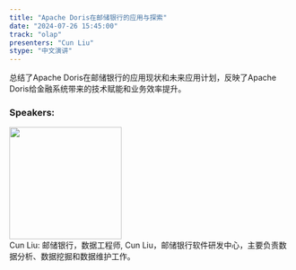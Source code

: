 ```yaml
---
title: "Apache Doris在邮储银行的应用与探索"
date: "2024-07-26 15:45:00" 
track: "olap"
presenters: "Cun Liu"
stype: "中文演讲"
---
```

总结了Apache Doris在邮储银行的应用现状和未来应用计划，反映了Apache Doris给金融系统带来的技术赋能和业务效率提升。
 ### Speakers: 
 <img src="https://sessionize.com/image/d2ec-400o400o1-JyQJnFSSyCWUDSWbNaoMg7.jpg" width="200" /><br>Cun Liu: 邮储银行，数据工程师, Cun Liu，邮储银行软件研发中心，主要负责数据分析、数据挖掘和数据维护工作。
 <br><br>